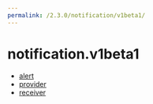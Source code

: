 ```yaml
---
permalink: /2.3.0/notification/v1beta1/
---
```


# notification.v1beta1



* [alert](alert.md)
* [provider](provider.md)
* [receiver](receiver.md)